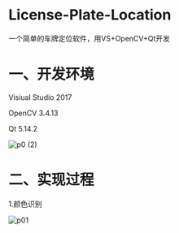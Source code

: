 # License-Plate-Location
一个简单的车牌定位软件，用VS+OpenCV+Qt开发

一、开发环境
============
Visiual Studio 2017

OpenCV 3.4.13

Qt 5.14.2


![p0 (2)](https://user-images.githubusercontent.com/57578729/122718624-be57f300-d29f-11eb-9c31-7964dc037206.png)

二、实现过程
==============
1.颜色识别

![p01](https://user-images.githubusercontent.com/57578729/123499162-3ab75100-d667-11eb-9d6f-dd8cd1474e5b.png)


